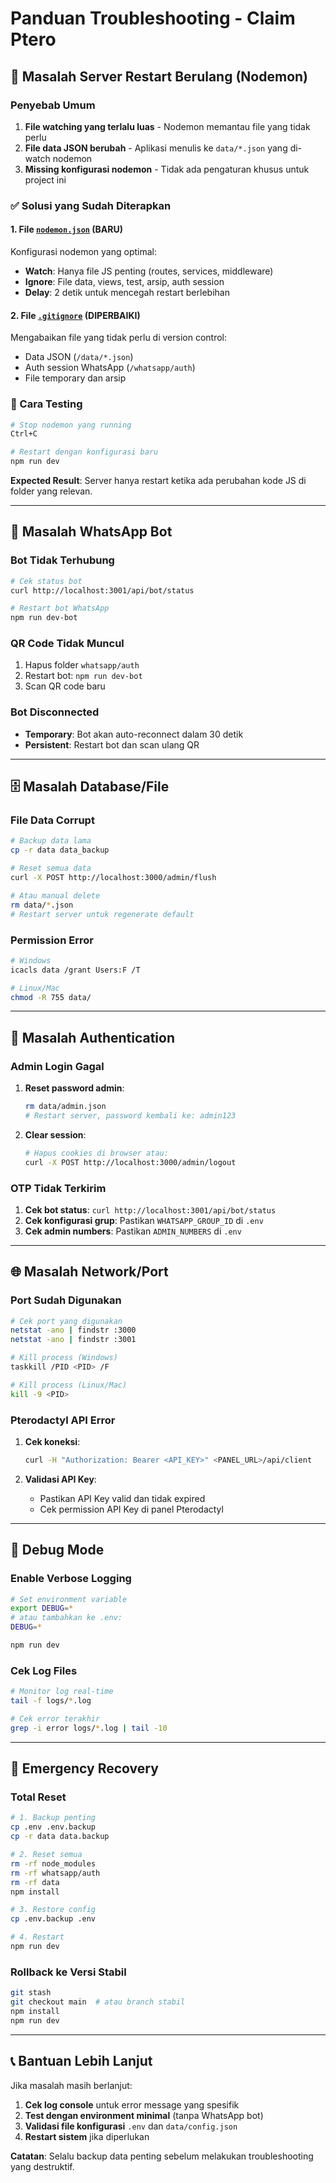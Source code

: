 # Panduan Troubleshooting - Claim Ptero

## 🔄 Masalah Server Restart Berulang (Nodemon)

### Penyebab Umum
1. **File watching yang terlalu luas** - Nodemon memantau file yang tidak perlu
2. **File data JSON berubah** - Aplikasi menulis ke `data/*.json` yang di-watch nodemon  
3. **Missing konfigurasi nodemon** - Tidak ada pengaturan khusus untuk project ini

### ✅ Solusi yang Sudah Diterapkan

#### 1. File [`nodemon.json`](nodemon.json) (BARU)
Konfigurasi nodemon yang optimal:
- **Watch**: Hanya file JS penting (routes, services, middleware)
- **Ignore**: File data, views, test, arsip, auth session
- **Delay**: 2 detik untuk mencegah restart berlebihan

#### 2. File [`.gitignore`](gitignore) (DIPERBAIKI)
Mengabaikan file yang tidak perlu di version control:
- Data JSON (`/data/*.json`)
- Auth session WhatsApp (`/whatsapp/auth`)
- File temporary dan arsip

### 🎯 Cara Testing
```bash
# Stop nodemon yang running
Ctrl+C

# Restart dengan konfigurasi baru
npm run dev
```

**Expected Result**: Server hanya restart ketika ada perubahan kode JS di folder yang relevan.

---

## 🤖 Masalah WhatsApp Bot

### Bot Tidak Terhubung
```bash
# Cek status bot
curl http://localhost:3001/api/bot/status

# Restart bot WhatsApp
npm run dev-bot
```

### QR Code Tidak Muncul
1. Hapus folder `whatsapp/auth`
2. Restart bot: `npm run dev-bot`
3. Scan QR code baru

### Bot Disconnected
- **Temporary**: Bot akan auto-reconnect dalam 30 detik
- **Persistent**: Restart bot dan scan ulang QR

---

## 🗄️ Masalah Database/File

### File Data Corrupt
```bash
# Backup data lama
cp -r data data_backup

# Reset semua data
curl -X POST http://localhost:3000/admin/flush

# Atau manual delete
rm data/*.json
# Restart server untuk regenerate default
```

### Permission Error
```bash
# Windows
icacls data /grant Users:F /T

# Linux/Mac  
chmod -R 755 data/
```

---

## 🔐 Masalah Authentication

### Admin Login Gagal
1. **Reset password admin**:
   ```bash
   rm data/admin.json
   # Restart server, password kembali ke: admin123
   ```

2. **Clear session**:
   ```bash
   # Hapus cookies di browser atau:
   curl -X POST http://localhost:3000/admin/logout
   ```

### OTP Tidak Terkirim
1. **Cek bot status**: `curl http://localhost:3001/api/bot/status`
2. **Cek konfigurasi grup**: Pastikan `WHATSAPP_GROUP_ID` di `.env`
3. **Cek admin numbers**: Pastikan `ADMIN_NUMBERS` di `.env`

---

## 🌐 Masalah Network/Port

### Port Sudah Digunakan
```bash
# Cek port yang digunakan
netstat -ano | findstr :3000
netstat -ano | findstr :3001

# Kill process (Windows)
taskkill /PID <PID> /F

# Kill process (Linux/Mac)
kill -9 <PID>
```

### Pterodactyl API Error
1. **Cek koneksi**:
   ```bash
   curl -H "Authorization: Bearer <API_KEY>" <PANEL_URL>/api/client
   ```

2. **Validasi API Key**:
   - Pastikan API Key valid dan tidak expired
   - Cek permission API Key di panel Pterodactyl

---

## 📝 Debug Mode

### Enable Verbose Logging
```bash
# Set environment variable
export DEBUG=*
# atau tambahkan ke .env:
DEBUG=*

npm run dev
```

### Cek Log Files
```bash
# Monitor log real-time
tail -f logs/*.log

# Cek error terakhir
grep -i error logs/*.log | tail -10
```

---

## 🚨 Emergency Recovery

### Total Reset
```bash
# 1. Backup penting
cp .env .env.backup
cp -r data data.backup

# 2. Reset semua
rm -rf node_modules
rm -rf whatsapp/auth
rm -rf data
npm install

# 3. Restore config
cp .env.backup .env

# 4. Restart
npm run dev
```

### Rollback ke Versi Stabil
```bash
git stash
git checkout main  # atau branch stabil
npm install
npm run dev
```

---

## 📞 Bantuan Lebih Lanjut

Jika masalah masih berlanjut:

1. **Cek log console** untuk error message yang spesifik
2. **Test dengan environment minimal** (tanpa WhatsApp bot)
3. **Validasi file konfigurasi** `.env` dan `data/config.json`
4. **Restart sistem** jika diperlukan

**Catatan**: Selalu backup data penting sebelum melakukan troubleshooting yang destruktif.